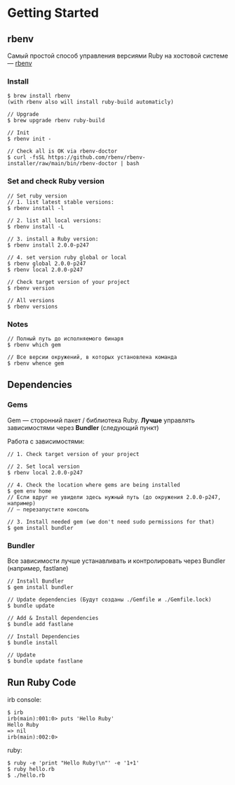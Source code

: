 # Getting Started

## rbenv

Самый простой способ управления версиями Ruby на хостовой системе — [rbenv](https://github.com/rbenv/rbenv)

### Install

```
$ brew install rbenv
(with rbenv also will install ruby-build automaticly)

// Upgrade
$ brew upgrade rbenv ruby-build

// Init
$ rbenv init -

// Check all is OK via rbenv-doctor
$ curl -fsSL https://github.com/rbenv/rbenv-installer/raw/main/bin/rbenv-doctor | bash
```

### Set and check Ruby version

```
// Set ruby version
// 1. list latest stable versions:
$ rbenv install -l

// 2. list all local versions:
$ rbenv install -L

// 3. install a Ruby version:
$ rbenv install 2.0.0-p247

// 4. set version ruby global or local
$ rbenv global 2.0.0-p247
$ rbenv local 2.0.0-p247

// Check target version of your project
$ rbenv version

// All versions
$ rbenv versions
```

### Notes

```
// Полный путь до исполняемого бинаря
$ rbenv which gem

// Все версии окружений, в которых установлена команда
$ rbenv whence gem
```

## Dependencies

### Gems

Gem — сторонний пакет / библиотека Ruby. **Лучше** управлять зависимостями через **Bundler** (следующий пункт)

Работа с зависимостями:

```
// 1. Check target version of your project

// 2. Set local version
$ rbenv local 2.0.0-p247

// 4. Check the location where gems are being installed
$ gem env home
// Если вдруг не увидели здесь нужный путь (до окружения 2.0.0-p247, например) 
// — перезапустите консоль

// 3. Install needed gem (we don't need sudo permissions for that)
$ gem install bundler
```

### Bundler

Все зависимости лучше устанавливать и контролировать через Bundler (например, fastlane)

```
// Install Bundler
$ gem install bundler

// Update dependencies (Будут созданы ./Gemfile и ./Gemfile.lock)
$ bundle update

// Add & Install dependencies
$ bundle add fastlane

// Install Dependencies
$ bundle install

// Update
$ bundle update fastlane
```

## Run Ruby Code

irb console:

```
$ irb
irb(main):001:0> puts 'Hello Ruby'
Hello Ruby
=> nil
irb(main):002:0>
```

ruby:

```
$ ruby -e 'print "Hello Ruby!\n"' -e '1+1'
$ ruby hello.rb
$ ./hello.rb
```
